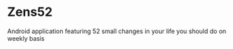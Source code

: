 Zens52
======

Android application featuring 52 small changes in your life you should do on weekly basis
